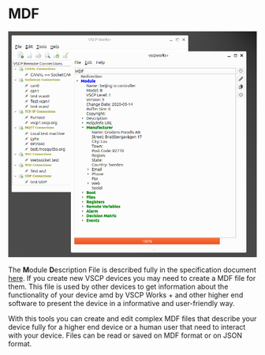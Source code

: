 # MDF

![](./images/mdf_start.png)

The **M**odule **D**escription File is described fully in the specification document [here](https://grodansparadis.github.io/vscp-doc-spec/#/./vscp_module_description_file). If you create new VSCP devices you may need to create a MDF file for them. This file is used by other devices to get information about the functionality of your device amd by VSCP Works + and other higher end software to present the device in a informative and user-friendly way.

With this tools you can create and edit complex MDF files that describe your device fully for a higher end device or a human user that need to interact with your device. Files can be read or saved on MDF format or on JSON format.

